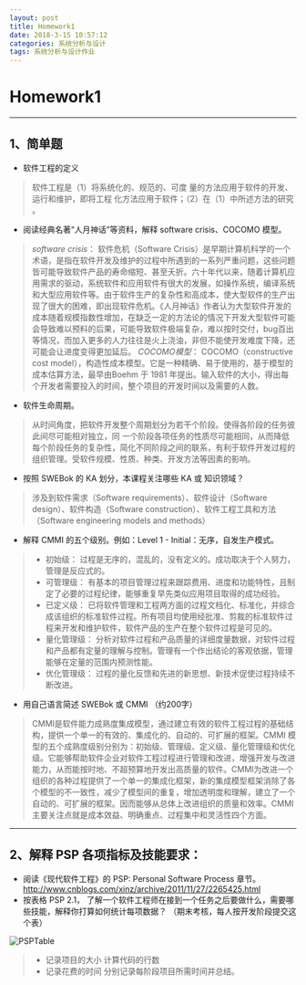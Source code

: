 ```yaml
---
layout: post
title: Homework1
date: 2018-3-15 10:57:12
categories: 系统分析与设计
tags: 系统分析与设计作业
---
```


	
# Homework1
*****
## 1、简单题
* 软件工程的定义

> 软件工程是（1）将系统化的、规范的、可度 量的方法应用于软件的开发、运行和维护，即将工程 化方法应用于软件；（2）在（1）中所述方法的研究 。 


* 阅读经典名著“人月神话”等资料，解释 software crisis、COCOMO 模型。
>*software crisis*：
软件危机（Software Crisis）是早期计算机科学的一个术语，是指在软件开发及维护的过程中所遇到的一系列严重问题，这些问题皆可能导致软件产品的寿命缩短、甚至夭折。六十年代以来，随着计算机应用需求的驱动，系统软件和应用软件有很大的发展，如操作系统，编译系统和大型应用软件等。由于软件生产的复杂性和高成本，使大型软件的生产出现了很大的困难，即出现软件危机。《人月神话》作者认为大型软件开发的成本随着规模指数性增加，在缺乏一定的方法论的情况下开发大型软件可能会导致难以预料的后果，可能导致软件极端复杂，难以按时交付，bug百出等情况，而加入更多的人力往往是火上浇油，非但不能使开发难度下降，还可能会让进度变得更加延后。
 *COCOMO模型*：
COCOMO（constructive cost model），构造性成本模型。它是一种精确、易于使用的，基于模型的成本估算方法，最早由Boehm 于 1981 年提出。输入软件的大小，得出每个开发者需要投入的时间，整个项目的开发时间以及需要的人数。

* 软件生命周期。
>从时间角度，把软件开发整个周期划分为若干个阶段。使得各阶段的任务彼此间尽可能相对独立，同 一个阶段各项任务的性质尽可能相同，从而降低每个阶段任务的复杂性，简化不同阶段之间的联系，有利于软件开发过程的组织管理。受软件规模、性质、种类、开发方法等因素的影响。 

* 按照 SWEBok 的 KA 划分，本课程关注哪些 KA 或 知识领域？
>涉及到软件需求（Software requirements）、软件设计（Software design）、软件构造（Software construction）、软件工程工具和方法（Software engineering models and methods）

* 解释 CMMI 的五个级别。例如：Level 1 - Initial：无序，自发生产模式。

>* 初始级： 
过程是无序的，混乱的，没有定义的。成功取决于个人努力，管理是反应式的。
>* 可管理级： 
有基本的项目管理过程来跟踪费用、进度和功能特性，且制定了必要的过程纪律，能够重复早先类似应用项目取得的成功经验。
>* 已定义级： 
已将软件管理和工程两方面的过程文档化、标准化，并综合成该组织的标准软件过程。所有项目均使用经批准、剪裁的标准软件过程来开发和维护软件，软件产品的生产在整个软件过程是可见的。
>* 量化管理级： 
分析对软件过程和产品质量的详细度量数据，对软件过程和产品都有定量的理解与控制。管理有一个作出结论的客观依据，管理能够在定量的范围内预测性能。
>* 优化管理级： 
过程的量化反馈和先进的新思想、新技术促使过程持续不断改进。


* 用自己语言简述 SWEBok 或 CMMI （约200字）
>CMMI是软件能力成熟度集成模型，通过建立有效的软件工程过程的基础结构，提供一个单一的有效的、集成化的、自动的、可扩展的框架。CMMI 模型的五个成熟度级别分别为：初始级、管理级、定义级、量化管理级和优化级。它能够帮助软件企业对软件工程过程进行管理和改进，增强开发与改进能力，从而能按时地、不超预算地开发出高质量的软件。CMMI为改进一个组织的各种过程提供了一个单一的集成化框架，新的集成模型框架消除了各个模型的不一致性，减少了模型间的重复，增加透明度和理解，建立了一个自动的、可扩展的框架。因而能够从总体上改进组织的质量和效率。CMMI主要关注点就是成本效益、明确重点、过程集中和灵活性四个方面。

*****


## 2、解释 PSP 各项指标及技能要求：
* 阅读《现代软件工程》的 PSP: Personal Software Process 章节。 http://www.cnblogs.com/xinz/archive/2011/11/27/2265425.html
* 按表格 PSP 2.1， 了解一个软件工程师在接到一个任务之后要做什么，需要哪些技能，解释你打算如何统计每项数据？ （期末考核，每人按开发阶段提交这个表）

![PSPTable](https://github.com/8652/8652.github.io/blob/master/media/image/HW1.PNG)

>* 记录项目的大小
计算代码的行数
>* 记录花费的时间
分别记录每阶段项目所需时间并总结。
